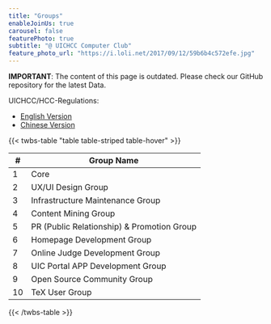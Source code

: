 ```yaml
---
title: "Groups"
enableJoinUs: true
carousel: false
featurePhoto: true
subtitle: "@ UICHCC Computer Club"
feature_photo_url: "https://i.loli.net/2017/09/12/59b6b4c572efe.jpg"
---
```


**IMPORTANT**: The content of this page is outdated. Please check our GitHub repository for the latest Data.

UICHCC/HCC-Regulations:

- [English Version](https://github.com/UICHCC/HCC-Regulations/blob/master/Groups-eng.md)
- [Chinese Version](https://github.com/UICHCC/HCC-Regulations/blob/master/Groups-cmn-Hans.md)

{{< twbs-table "table table-striped table-hover" >}}

| #   | Group Name                                 |
| --- | ------------------------------------------ |
| 1   | Core                                       |
| 2   | UX/UI Design Group                         |
| 3   | Infrastructure Maintenance Group           |
| 4   | Content Mining Group                       |
| 5   | PR (Public Relationship) & Promotion Group |
| 6   | Homepage Development Group                 |
| 7   | Online Judge Development Group             |
| 8   | UIC Portal APP Development Group           |
| 9   | Open Source Community Group                |
| 10  | TeX User Group                             |

{{< /twbs-table >}}
